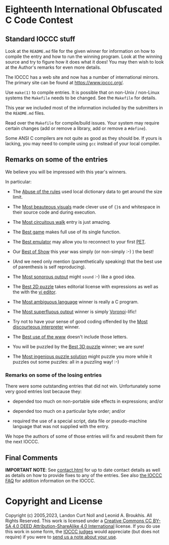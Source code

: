 # Eighteenth International Obfuscated C Code Contest


## Standard IOCCC stuff

Look at the `README.md` file for the given winner for information
on how to compile the entry and how to run the winning program.
Look at the winning source and try to figure how it does what it does!
You may then wish to look at the Author's remarks for even more details.

The IOCCC has a web site and now has a number of international mirrors.
The primary site can be found at <https://www.ioccc.org/>.

Use `make(1)` to compile entries.  It is possible that on non-Unix / non-Linux
systems the `Makefile` needs to be changed.  See the `Makefile` for details.

This year we included most of the information included by the submitters
in the `README.md` files.

Read over the `Makefile` for compile/build issues.  Your system may require
certain changes (add or remove a library, add or remove a `#define`).

Some ANSI C compilers are not quite as good as they should be.  If
yours is lacking, you may need to compile using `gcc` instead of your
local compiler.


## Remarks on some of the entries

We believe you will be impressed with this year's winners.

In particular:

+ The [Abuse of the rules](klausler/klausler.c) used local dictionary data to
get around the size limit.

+ The [Most beauteous visuals](vince/vince.c) made clever use of `{}`s and
whitespace in their source code and during execution.

+ The [Most circuitous walk](vik/vik.c) entry is just amazing.

+ The [Best game](toledo/toledo.c) makes full use of its single function.

+ The [Best emulator](sykes) may allow you to reconnect to your first
[PET](https://en.wikipedia.org/wiki/Commodore_PET).

+ Our [Best of Show](persano/persano.c) this year was simply (or non-simply :-) ) the best!

+ (And we need only mention (parenthetically speaking) that the best use of parenthesis is self reproducing).

+ The [Most sonorous output](jetro/jetro.c) might `sound` :-) like a good idea.

+ The [Best 2D puzzle](giljade/giljade.c) takes editorial license with expressions as well as the
with the [vi editor](https://en.wikipedia.org/wiki/Vi).

+ The [Most ambiguous language](chia/chia.c) winner is really a C program.

+ The [Most superfluous output](boutines/boutines.c) winner is simply
[Voronoi](Voronoi)-lific!

+ Try not to have your sense of good coding offended by the [Most
discourteous interpreter](timwi/timwi.c) winner.

+ The [Best use of the www](mynx/mynx.c) doesn't include those letters.

+ You will be puzzled by the [Best 3D puzzle](anon/anon.c) winner; we are sure!

+ The [Most ingenious puzzle solution](aidan/aidan.c) might puzzle you more while it
puzzles out some puzzles: all in a puzzling way!  :-)

### Remarks on some of the losing entries

There were some outstanding entries that did not win.  Unfortunately
some very good entries lost because they:

+ depended too much on non-portable side effects in expressions; and/or

+ depended too much on a particular byte order; and/or

+ required the use of a special script, data file or pseudo-machine
  language that was not supplied with the entry.

We hope the authors of some of those entries will fix and resubmit
them for the next IOCCC.


## Final Comments

**IMPORTANT NOTE**: See [contact.html](/contact.html) for up to date contact details
as well as details on how to provide fixes to any of the entries.
See also [the IOCCC FAQ](/faq.html) for addition information on the IOCCC.


# Copyright and License

Copyright (c) 2005,2023, Landon Curt Noll and Leonid A. Broukhis. All Rights Reserved.
This work is licensed under a [Creative Commons CC BY-SA 4.0 DEED Attribution-ShareAlike
4.0 International](https://creativecommons.org/licenses/by-sa/4.0/) license.
If you do use this work in some form, the [IOCCC judges](/judges.html) would appreciate
(but does not require) if you were to [send us a note about your use](/contact.html).
